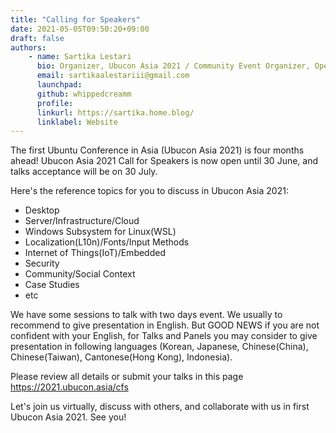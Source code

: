 ```yaml
---
title: "Calling for Speakers"
date: 2021-05-05T09:50:20+09:00
draft: false
authors:
    - name: Sartika Lestari
      bio: Organizer, Ubucon Asia 2021 / Community Event Organizer, OpenStack Indonesia
      email: sartikaalestariii@gmail.com
      launchpad: 
      github: whippedcreamm
      profile: 
      linkurl: https://sartika.home.blog/
      linklabel: Website
---
```


The first Ubuntu Conference in Asia (Ubucon Asia 2021) is four months ahead!
Ubucon Asia 2021 Call for Speakers is now open until 30 June, and talks acceptance will be on 30 July. 

Here's the reference topics for you to discuss in Ubucon Asia 2021:

- Desktop
- Server/Infrastructure/Cloud
- Windows Subsystem for Linux(WSL)
- Localization(L10n)/Fonts/Input Methods
- Internet of Things(IoT)/Embedded
- Security
- Community/Social Context
- Case Studies
- etc

We have some sessions to talk with two days event. We usually to recommend to give presentation in English. But GOOD NEWS if you are not confident with your English, for Talks and Panels you may consider to give presentation in following languages (Korean, Japanese, Chinese(China), Chinese(Taiwan), Cantonese(Hong Kong), Indonesia).

Please review all details or submit your talks in this page https://2021.ubucon.asia/cfs

Let's join us virtually, discuss with others, and collaborate with us in first Ubucon Asia 2021. See you!
